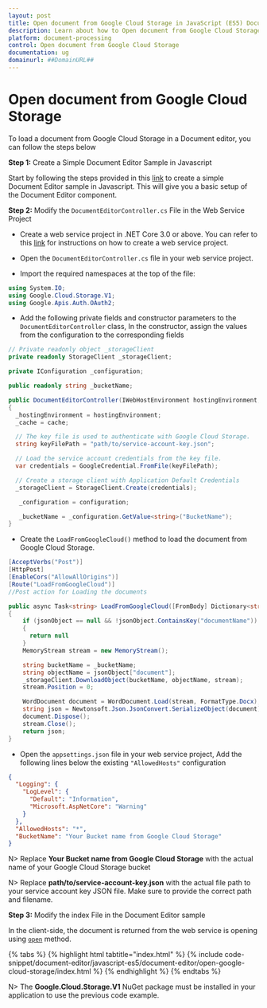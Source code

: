 ```yaml
---
layout: post
title: Open document from Google Cloud Storage in JavaScript (ES5) Document editor control | Syncfusion
description: Learn about how to Open document from Google Cloud Storage in JavaScript (ES5) Document editor control of Syncfusion Essential JS 2 and more details.
platform: document-processing
control: Open document from Google Cloud Storage
documentation: ug
domainurl: ##DomainURL##
---
```


# Open document from Google Cloud Storage

To load a document from Google Cloud Storage in a Document editor, you can follow the steps below

**Step 1:** Create a Simple Document Editor Sample in Javascript

Start by following the steps provided in this [link](../getting-started) to create a simple Document Editor sample in Javascript. This will give you a basic setup of the Document Editor component.

**Step 2:** Modify the `DocumentEditorController.cs` File in the Web Service Project

* Create a web service project in .NET Core 3.0 or above. You can refer to this [link](../web-services-overview) for instructions on how to create a web service project.


* Open the `DocumentEditorController.cs` file in your web service project.

* Import the required namespaces at the top of the file:

```csharp
using System.IO;
using Google.Cloud.Storage.V1;
using Google.Apis.Auth.OAuth2;
```

* Add the following private fields and constructor parameters to the `DocumentEditorController` class, In the constructor, assign the values from the configuration to the corresponding fields

```csharp
// Private readonly object _storageClient
private readonly StorageClient _storageClient;

private IConfiguration _configuration;

public readonly string _bucketName;

public DocumentEditorController(IWebHostEnvironment hostingEnvironment, IMemoryCache cache, IConfiguration configuration)
{
  _hostingEnvironment = hostingEnvironment;
  _cache = cache;

  // The key file is used to authenticate with Google Cloud Storage.
  string keyFilePath = "path/to/service-account-key.json";

  // Load the service account credentials from the key file.
  var credentials = GoogleCredential.FromFile(keyFilePath);

  // Create a storage client with Application Default Credentials
  _storageClient = StorageClient.Create(credentials);

   _configuration = configuration;

   _bucketName = _configuration.GetValue<string>("BucketName");
}
```

* Create the `LoadFromGoogleCloud()` method to load the document from Google Cloud Storage.

```csharp
[AcceptVerbs("Post")]
[HttpPost]
[EnableCors("AllowAllOrigins")]
[Route("LoadFromGoogleCloud")]
//Post action for Loading the documents

public async Task<string> LoadFromGoogleCloud([FromBody] Dictionary<string, string> jsonObject)
{
    if (jsonObject == null && !jsonObject.ContainsKey("documentName"))
    {
      return null
    }
    MemoryStream stream = new MemoryStream();

    string bucketName = _bucketName;
    string objectName = jsonObject["document"];
    _storageClient.DownloadObject(bucketName, objectName, stream);
    stream.Position = 0;

    WordDocument document = WordDocument.Load(stream, FormatType.Docx);
    string json = Newtonsoft.Json.JsonConvert.SerializeObject(document);
    document.Dispose();
    stream.Close();
    return json;
}
```

* Open the `appsettings.json` file in your web service project, Add the following lines below the existing `"AllowedHosts"` configuration

```json
{
  "Logging": {
    "LogLevel": {
      "Default": "Information",
      "Microsoft.AspNetCore": "Warning"
    }
  },
  "AllowedHosts": "*",
  "BucketName": "Your Bucket name from Google Cloud Storage"
}
```

N> Replace **Your Bucket name from Google Cloud Storage** with the actual name of your Google Cloud Storage bucket

N> Replace **path/to/service-account-key.json** with the actual file path to your service account key JSON file. Make sure to provide the correct path and filename.

**Step 3:**  Modify the index File in the Document Editor sample

In the client-side, the document is returned from the web service is opening using [`open`](https://ej2.syncfusion.com/javascript/documentation/api/document-editor#open) method.

{% tabs %}
{% highlight html tabtitle="index.html" %}
{% include code-snippet/document-editor/javascript-es5/document-editor/open-google-cloud-storage/index.html %}
{% endhighlight %}
{% endtabs %}

N> The **Google.Cloud.Storage.V1** NuGet package must be installed in your application to use the previous code example.
